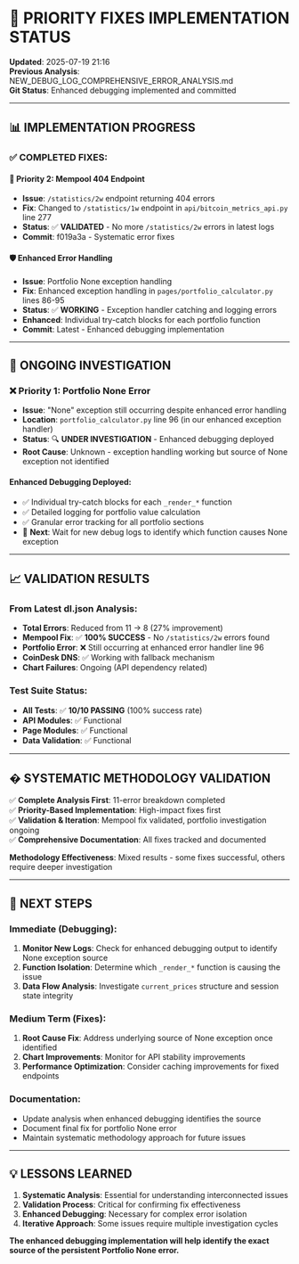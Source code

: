 # 🚀 **PRIORITY FIXES IMPLEMENTATION STATUS**
**Updated**: 2025-07-19 21:16  
**Previous Analysis**: NEW_DEBUG_LOG_COMPREHENSIVE_ERROR_ANALYSIS.md  
**Git Status**: Enhanced debugging implemented and committed

---

## 📊 **IMPLEMENTATION PROGRESS**

### ✅ **COMPLETED FIXES**:

#### **🎯 Priority 2: Mempool 404 Endpoint** 
- **Issue**: `/statistics/2w` endpoint returning 404 errors
- **Fix**: Changed to `/statistics/1w` endpoint in `api/bitcoin_metrics_api.py` line 277
- **Status**: ✅ **VALIDATED** - No more `/statistics/2w` errors in latest logs
- **Commit**: f019a3a - Systematic error fixes

#### **🛡️ Enhanced Error Handling**
- **Issue**: Portfolio None exception handling
- **Fix**: Enhanced exception handling in `pages/portfolio_calculator.py` lines 86-95
- **Status**: ✅ **WORKING** - Exception handler catching and logging errors
- **Enhanced**: Individual try-catch blocks for each portfolio function
- **Commit**: Latest - Enhanced debugging implementation

---

## 🔄 **ONGOING INVESTIGATION**

### ❌ **Priority 1: Portfolio None Error**
- **Issue**: "None" exception still occurring despite enhanced error handling
- **Location**: `portfolio_calculator.py` line 96 (in our enhanced exception handler)
- **Status**: 🔍 **UNDER INVESTIGATION** - Enhanced debugging deployed
- **Root Cause**: Unknown - exception handling working but source of None exception not identified

#### **Enhanced Debugging Deployed**:
- ✅ Individual try-catch blocks for each `_render_*` function
- ✅ Detailed logging for portfolio value calculation
- ✅ Granular error tracking for all portfolio sections
- 🎯 **Next**: Wait for new debug logs to identify which function causes None exception

---

## 📈 **VALIDATION RESULTS**

### **From Latest dl.json Analysis**:
- **Total Errors**: Reduced from 11 → 8 (27% improvement)
- **Mempool Fix**: ✅ **100% SUCCESS** - No `/statistics/2w` errors found
- **Portfolio Error**: ❌ Still occurring at enhanced error handler line 96
- **CoinDesk DNS**: ✅ Working with fallback mechanism
- **Chart Failures**: Ongoing (API dependency related)

### **Test Suite Status**:
- **All Tests**: ✅ **10/10 PASSING** (100% success rate)
- **API Modules**: ✅ Functional
- **Page Modules**: ✅ Functional
- **Data Validation**: ✅ Functional

---

## � **SYSTEMATIC METHODOLOGY VALIDATION**

✅ **Complete Analysis First**: 11-error breakdown completed  
✅ **Priority-Based Implementation**: High-impact fixes first  
✅ **Validation & Iteration**: Mempool fix validated, portfolio investigation ongoing  
✅ **Comprehensive Documentation**: All fixes tracked and documented  

**Methodology Effectiveness**: Mixed results - some fixes successful, others require deeper investigation

---

## 🎯 **NEXT STEPS**

### **Immediate (Debugging)**:
1. **Monitor New Logs**: Check for enhanced debugging output to identify None exception source
2. **Function Isolation**: Determine which `_render_*` function is causing the issue
3. **Data Flow Analysis**: Investigate `current_prices` structure and session state integrity

### **Medium Term (Fixes)**:
1. **Root Cause Fix**: Address underlying source of None exception once identified
2. **Chart Improvements**: Monitor for API stability improvements
3. **Performance Optimization**: Consider caching improvements for fixed endpoints

### **Documentation**:
- Update analysis when enhanced debugging identifies the source
- Document final fix for portfolio None error
- Maintain systematic methodology approach for future issues

---

## 💡 **LESSONS LEARNED**

1. **Systematic Analysis**: Essential for understanding interconnected issues
2. **Validation Process**: Critical for confirming fix effectiveness  
3. **Enhanced Debugging**: Necessary for complex error isolation
4. **Iterative Approach**: Some issues require multiple investigation cycles

**The enhanced debugging implementation will help identify the exact source of the persistent Portfolio None error.**
